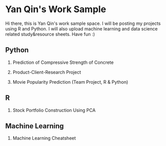 # Yan Qin's Work Sample

Hi there, this is Yan Qin's work sample space. 
I will be posting my projects using R and Python. I will also upload machine learning and data science related study&resource sheets. Have fun :)

## Python
1. Prediction of Compressive Strength of Concrete

2. Product-Client-Research Project

3. Movie Popularity Prediction (Team Project, R & Python)

## R
1. Stock Portfolio Construction Using PCA

## Machine Learning
1. Machine Learning Cheatsheet


